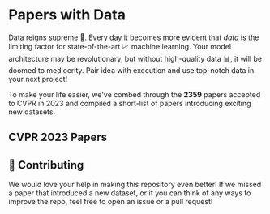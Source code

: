 # Papers with Data
Data reigns supreme 🥇. Every day it becomes more evident that *data* is the limiting factor for state-of-the-art 📈 machine learning. Your model architecture may be revolutionary, but without high-quality data 📊, it will be doomed to mediocrity. Pair idea with execution and use top-notch data in your next project!

To make your life easier, we've combed through the **2359** papers accepted to CVPR in 2023 and compiled a short-list of papers introducing exciting new datasets.

## CVPR 2023 Papers

<!--- AUTOGENERATED_COURSES_TABLE -->

<!--- AUTOGENERATED_COURSES_TABLE -->

## 👋 Contributing
We would love your help in making this repository even better! If we missed a paper that introduced a new dataset, or if you can think of any ways to improve the repo, feel free to open an issue or a pull request!
